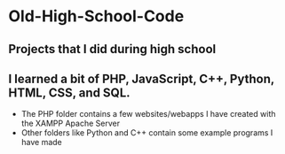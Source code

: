 # Old-High-School-Code
## Projects that I did during high school
## I learned a bit of PHP, JavaScript, C++, Python, HTML, CSS, and SQL.
+ The PHP folder contains a few websites/webapps I have created with the XAMPP Apache Server
+ Other folders like Python and C++ contain some example programs I have made
